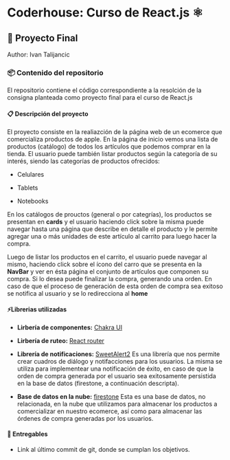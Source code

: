 # Coderhouse: Curso de React.js ⚛️
## 🚀 Proyecto Final
Author: Ivan Talijancic

### 📦 Contenido del repositorio
El repositorio contiene el código correspondiente a la resolción de la consigna planteada como proyecto final para el curso de React.js

#### 📋 Descripción del proyecto

El proyecto consiste en la realiazción de la página web de un ecomerce que comercializa productos de apple.
En la página de inicio vemos una lista de productos (catálogo) de todos los artículos que podemos comprar en la tienda.
El usuario puede también listar productos según la categoría de su interés, siendo las categorías de productos ofrecidos:

- Celulares

- Tablets

- Notebooks

En los catálogos de prouctos (general o por categrías), los productos se presentan en **cards** y el usuario haciendo click sobre la misma puede navegar hasta una página que describe en detalle el producto y le permite agregar una o más unidades de este artículo al carrito para luego hacer la compra.

Luego de listar los productos en el carrito, el usuario puede navegar al mismo, haciendo click sobre el ícono del carro que se presenta en la **NavBar** y ver en ésta página el conjunto de artículos que componen su compra. Si lo desea puede finalizar la compra, generando una orden. En caso de que el proceso de generación de esta orden de compra sea exitoso se notifica al usuario y se lo redirecciona al **home**

#### ⚡️Librerias utilizadas
- **Lirbería de componentes:** [Chakra UI](https://chakra-ui.com/)

- **Lirbería de ruteo:** [React router](https://reactrouter.com/en/main)

- **Librería de notificaciones:** [SweetAlert2](https://sweetalert2.github.io/) Es una librería que nos permite crear cuadros de diálogo y notifacciones para los usuarios. La misma se utiliza para implementear una notificación de éxito, en caso de que la orden de compra generada por el usuario sea exitosamente persistida en la base de datos (firestone, a continuación descripta).

- **Base de datos en la nube:** [firestone](https://firebase.google.com/docs/firestore?hl=es-419) Esta es una base de datos, no relacionada, en la nube que utilizamos para almacenar los productos a comercializar en nuestro ecomerce, así como para almacenar las órdenes de compra generadas por los usuarios.

#### 🚚 Entregables

- Link al último commit de git, donde se cumplan los objetivos.